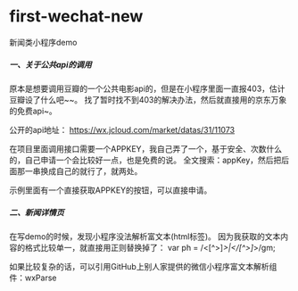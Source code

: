 # first-wechat-new
新闻类小程序demo

##### 一、关于公共api的调用
原本是想要调用豆瓣的一个公共电影api的，但是在小程序里面一直报403，估计豆瓣设了什么吧~~。
找了暂时找不到403的解决办法，然后就直接用的京东万象的免费api~。

公开的api地址：
https://wx.jcloud.com/market/datas/31/11073

在项目里面调用接口需要一个APPKEY，我自己弄了一个，基于安全、次数什么的，自己申请一个会比较好一点，也是免费的说。
全文搜索：appKey，然后把后面那一串换成自己的就行了，就两处。

示例里面有一个直接获取APPKEY的按钮，可以直接申请。

##### 二、新闻详情页
在写demo的时候，发现小程序没法解析富文本(html标签)。
因为我获取的文本内容的格式比较单一，就直接用正则替换掉了：
var ph = /<[^>]*>|<\/[^>]*>/gm;

如果比较复杂的话，可以引用GitHub上别人家提供的微信小程序富文本解析组件：wxParse
